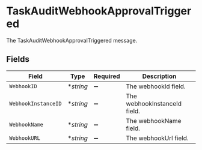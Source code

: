 # TaskAuditWebhookApprovalTriggered

The TaskAuditWebhookApprovalTriggered message.


## Fields

| Field                        | Type                         | Required                     | Description                  |
| ---------------------------- | ---------------------------- | ---------------------------- | ---------------------------- |
| `WebhookID`                  | **string*                    | :heavy_minus_sign:           | The webhookId field.         |
| `WebhookInstanceID`          | **string*                    | :heavy_minus_sign:           | The webhookInstanceId field. |
| `WebhookName`                | **string*                    | :heavy_minus_sign:           | The webhookName field.       |
| `WebhookURL`                 | **string*                    | :heavy_minus_sign:           | The webhookUrl field.        |